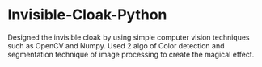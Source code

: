 # Invisible-Cloak-Python

Designed the invisible cloak by using simple computer vision techniques such as OpenCV and Numpy. 
Used 2 algo of Color detection and segmentation technique of image processing to create the magical effect.
